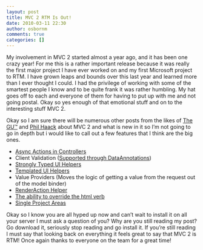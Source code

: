 ```yaml
---
layout: post
title: MVC 2 RTM Is Out!
date: 2010-03-11 22:30
author: osbornm
comments: true
categories: []
---
```

My involvement in MVC 2 started almost a year ago, and it has been one crazy year! For me this is a rather important release because it was really the first major project I have ever worked on and my first Microsoft project to RTM. I have grown leaps and bounds over this last year and learned more than I ever thought I could. I had the privilege of working with some of the smartest people I know and to be quite frank it was rather humbling. My hat goes off to each and everyone of them for having to put up with me and not going postal. Okay so yes enough of that emotional stuff and on to the interesting stuff MVC 2.

Okay so I am sure there will be numerous other posts from the likes of <a href="http://weblogs.asp.net/scottgu/archive/2010/03/11/asp-net-mvc-2-released.aspx">The GU™</a> and <a href="http://haacked.com/archive/2010/03/11/aspnet-mvc2-released.aspx">Phil Haack</a> about MVC 2 and what is new in it so I’m not going to go in depth but i would like to call out a few features that I think are the big ones.
<ul>
	<li><a href="http://weblogs.asp.net/scottgu/archive/2010/01/10/asp-net-mvc-2.aspx">Async Actions in Controllers</a></li>
	<li>Client Validation (<a href="http://bradwilson.typepad.com/blog/2009/04/dataannotations-and-aspnet-mvc.html">Supported through DataAnnotations</a>)</li>
	<li><a href="http://weblogs.asp.net/scottgu/archive/2010/01/10/asp-net-mvc-2-strongly-typed-html-helpers.aspx">Strongly Typed UI Helpers</a></li>
	<li><a href="http://bradwilson.typepad.com/blog/2009/10/aspnet-mvc-2-templates-part-5-master-page-templates.html">Templated UI Helpers</a></li>
	<li>Value Providers (Moves the logic of getting a value from the request out of the model binder)</li>
	<li><a href="http://haacked.com/archive/2009/11/18/aspnetmvc2-render-action.aspx">RenderAction Helper</a></li>
	<li><a href="http://blog.osbornm.com/archive/2009/11/24/overriding-the-http-verb-in-asp.net-mvc-2.aspx">The ability to override the html verb</a></li>
	<li><a href="http://haacked.com/archive/2009/07/31/single-project-areas.aspx">Single Project Areas</a></li>
</ul>
Okay so I know you are all hyped up now and can’t wait to install it on all your server I must ask a question of you? Why are you still reading my post? Go download it, seriously stop reading and go install it. If you’re still reading I must say that looking back on everything it feels great to say that MVC 2 is RTM! Once again thanks to everyone on the team for a great time!
